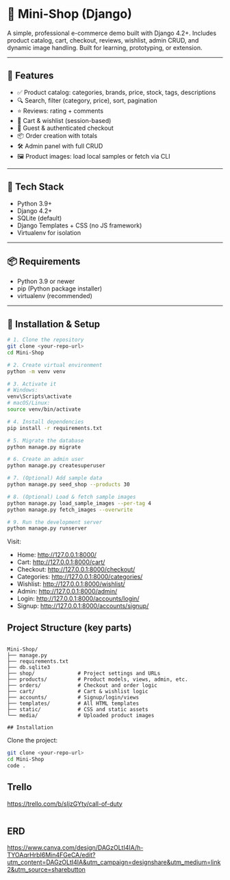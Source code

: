 # 🛒 Mini-Shop (Django)

A simple, professional e-commerce demo built with Django 4.2+. Includes product catalog, cart, checkout, reviews, wishlist, admin CRUD, and dynamic image handling. Built for learning, prototyping, or extension.

---

## 🚀 Features

- ✅ Product catalog: categories, brands, price, stock, tags, descriptions
- 🔍 Search, filter (category, price), sort, pagination
- ⭐ Reviews: rating + comments
- 🛒 Cart & wishlist (session-based)
- 👤 Guest & authenticated checkout
- 📦 Order creation with totals
- 🛠 Admin panel with full CRUD
- 🖼 Product images: load local samples or fetch via CLI

---

## 🧰 Tech Stack

- Python 3.9+
- Django 4.2+
- SQLite (default)
- Django Templates + CSS (no JS framework)
- Virtualenv for isolation

---

## 📦 Requirements

- Python 3.9 or newer
- pip (Python package installer)
- virtualenv (recommended)

---

## 🔧 Installation & Setup

```bash
# 1. Clone the repository
git clone <your-repo-url>
cd Mini-Shop

# 2. Create virtual environment
python -m venv venv

# 3. Activate it
# Windows:
venv\Scripts\activate
# macOS/Linux:
source venv/bin/activate

# 4. Install dependencies
pip install -r requirements.txt

# 5. Migrate the database
python manage.py migrate

# 6. Create an admin user
python manage.py createsuperuser

# 7. (Optional) Add sample data
python manage.py seed_shop --products 30

# 8. (Optional) Load & fetch sample images
python manage.py load_sample_images --per-tag 4
python manage.py fetch_images --overwrite

# 9. Run the development server
python manage.py runserver

```

Visit:
- Home: http://127.0.0.1:8000/
- Cart: http://127.0.0.1:8000/cart/
- Checkout: http://127.0.0.1:8000/checkout/
- Categories: http://127.0.0.1:8000/categories/
- Wishlist: http://127.0.0.1:8000/wishlist/
- Admin: http://127.0.0.1:8000/admin/
- Login: http://127.0.0.1:8000/accounts/login/
- Signup: http://127.0.0.1:8000/accounts/signup/


## Project Structure (key parts)
```

Mini-Shop/
├── manage.py
├── requirements.txt
├── db.sqlite3
├── shop/              # Project settings and URLs
├── products/          # Product models, views, admin, etc.
├── orders/            # Checkout and order logic
├── cart/              # Cart & wishlist logic
├── accounts/          # Signup/login/views
├── templates/         # All HTML templates
├── static/            # CSS and static assets
└── media/             # Uploaded product images

## Installation
```
Clone the project:

```bash
git clone <your-repo-url>
cd Mini-Shop
code .

```
## Trello
https://trello.com/b/sIjzGYty/call-of-duty

```
```
## ERD

https://www.canva.com/design/DAGzOLtI4IA/h-TYOAqrHrbI6Min4FGeCA/edit?utm_content=DAGzOLtI4IA&utm_campaign=designshare&utm_medium=link2&utm_source=sharebutton

```